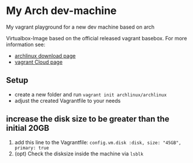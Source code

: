 # My Arch dev-machine
My vagrant playground for a new dev machine based on arch

Virtualbox-Image based on the official released vagrant basebox. For more information see:  
- [archlinux download page](https://archlinux.org/download/)
- [vagrant Cloud page](https://app.vagrantup.com/archlinux/boxes/archlinux)

## Setup
- create a new folder and run `vagrant init archlinux/archlinux`
- adjust the created Vagrantfile to your needs

## increase the disk size to be greater than the initial 20GB

1) add this line to the Vagrantfile: `config.vm.disk :disk, size: "45GB", primary: true`
2) (opt) Check the disksize inside the machine via `lsblk`
